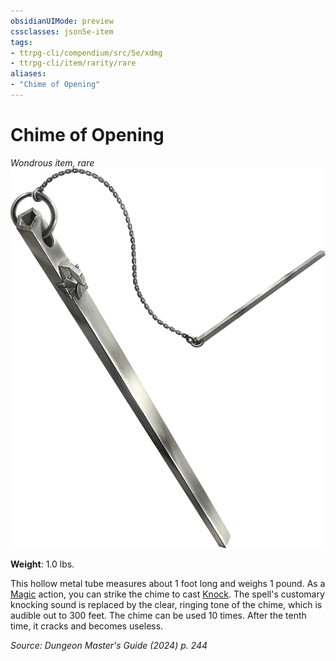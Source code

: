 ```yaml
---
obsidianUIMode: preview
cssclasses: json5e-item
tags:
- ttrpg-cli/compendium/src/5e/xdmg
- ttrpg-cli/item/rarity/rare
aliases: 
- "Chime of Opening"
---
```

# Chime of Opening
*Wondrous item, rare*  
![](3-Compendium/items/img/chime-of-opening.webp#right)

**Weight**: 1.0 lbs.

This hollow metal tube measures about 1 foot long and weighs 1 pound. As a [Magic](3-Compendium/rules/actions.md#Magic) action, you can strike the chime to cast [Knock](3-Compendium/spells/knock-xphb.md). The spell's customary knocking sound is replaced by the clear, ringing tone of the chime, which is audible out to 300 feet. The chime can be used 10 times. After the tenth time, it cracks and becomes useless.

*Source: Dungeon Master's Guide (2024) p. 244*